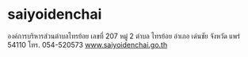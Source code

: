 # saiyoidenchai

องค์การบริหารส่วนตำบลไทรย้อย เลขที่ 207 หมู่ 2 ตำบล ไทรย้อย อำเภอ เด่นชัย จังหวัด แพร่ 54110 โทร. 054-520573
www.saiyoidenchai.go.th

